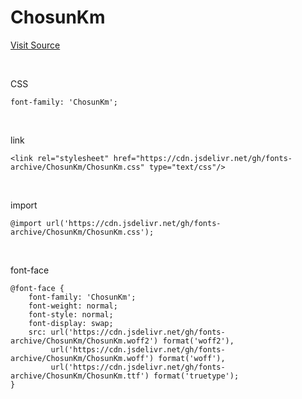 # ChosunKm

[Visit Source](https://event.chosun.com/100/100font.html)

&nbsp;

CSS

```
font-family: 'ChosunKm';
```

&nbsp;

link

```
<link rel="stylesheet" href="https://cdn.jsdelivr.net/gh/fonts-archive/ChosunKm/ChosunKm.css" type="text/css"/>
```

&nbsp;

import

```
@import url('https://cdn.jsdelivr.net/gh/fonts-archive/ChosunKm/ChosunKm.css');
```

&nbsp;

font-face

```
@font-face {
    font-family: 'ChosunKm';
    font-weight: normal;
    font-style: normal;
    font-display: swap;
    src: url('https://cdn.jsdelivr.net/gh/fonts-archive/ChosunKm/ChosunKm.woff2') format('woff2'),
         url('https://cdn.jsdelivr.net/gh/fonts-archive/ChosunKm/ChosunKm.woff') format('woff'),
         url('https://cdn.jsdelivr.net/gh/fonts-archive/ChosunKm/ChosunKm.ttf') format('truetype');
}
```
